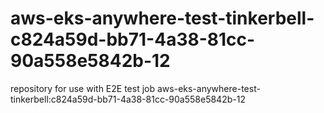 # aws-eks-anywhere-test-tinkerbell-c824a59d-bb71-4a38-81cc-90a558e5842b-12
repository for use with E2E test job aws-eks-anywhere-test-tinkerbell:c824a59d-bb71-4a38-81cc-90a558e5842b-12
